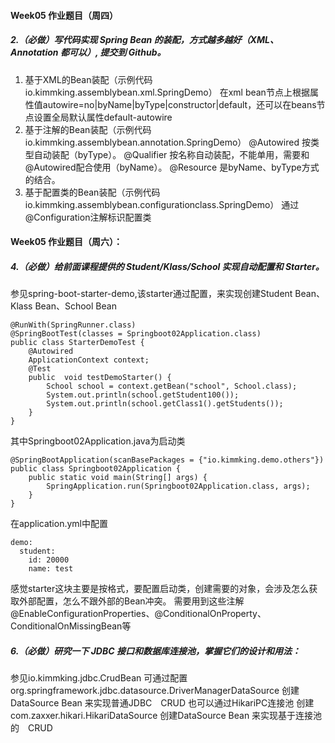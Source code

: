 #### Week05 作业题目（周四）
##### 2.（必做）写代码实现 Spring Bean 的装配，方式越多越好（XML、Annotation 都可以）, 提交到 Github。
1. 基于XML的Bean装配（示例代码 io.kimmking.assemblybean.xml.SpringDemo）
 在xml bean节点上根据属性值autowire=no|byName|byType|constructor|default，还可以在beans节点设置全局默认属性default-autowire
2. 基于注解的Bean装配（示例代码 io.kimmking.assemblybean.annotation.SpringDemo）
 @Autowired 按类型自动装配（byType）。
 @Qualifier 按名称自动装配，不能单用，需要和@Autowired配合使用（byName）。
 @Resource 是byName、byType方式的结合。
3. 基于配置类的Bean装配（示例代码 io.kimmking.assemblybean.configurationclass.SpringDemo）
通过@Configuration注解标识配置类
####  Week05 作业题目（周六）：
##### 4.（必做）给前面课程提供的 Student/Klass/School 实现自动配置和 Starter。
参见spring-boot-starter-demo,该starter通过配置，来实现创建Student Bean、Klass Bean、School Bean
```
@RunWith(SpringRunner.class)
@SpringBootTest(classes = Springboot02Application.class)
public class StarterDemoTest {
    @Autowired
    ApplicationContext context;
    @Test
    public  void testDemoStarter() {
        School school = context.getBean("school", School.class);
        System.out.println(school.getStudent100());
        System.out.println(school.getClass1().getStudents());
    }
}
```
其中Springboot02Application.java为启动类
```
@SpringBootApplication(scanBasePackages = {"io.kimmking.demo.others"})
public class Springboot02Application {
	public static void main(String[] args) {
		SpringApplication.run(Springboot02Application.class, args);
	}
}
```
在application.yml中配置
```
demo:
  student:
    id: 20000
    name: test
```
感觉starter这块主要是按格式，要配置启动类，创建需要的对象，会涉及怎么获取外部配置，怎么不跟外部的Bean冲突。
需要用到这些注解@EnableConfigurationProperties、@ConditionalOnProperty、ConditionalOnMissingBean等

##### 6.（必做）研究一下 JDBC 接口和数据库连接池，掌握它们的设计和用法：
参见io.kimmking.jdbc.CrudBean
可通过配置org.springframework.jdbc.datasource.DriverManagerDataSource  创建DataSource Bean
来实现普通JDBC　CRUD
也可以通过HikariPC连接池 创建 com.zaxxer.hikari.HikariDataSource 创建DataSource Bean 
来实现基于连接池的　CRUD